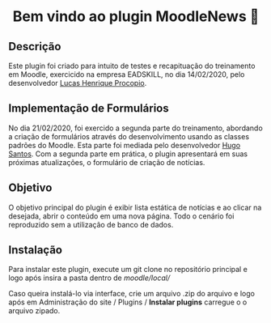 <h1 align="center">Bem vindo ao plugin MoodleNews 👋</h1>

<h2>Descrição</h2>
<p>
Este plugin foi criado para intuito de testes e recapituação do treinamento em Moodle, exercicido na empresa EADSKILL, no dia 14/02/2020, pelo desenvolvedor <a href="https://github.com/LucasProcopio">Lucas Henrique Procopio</a>.
</p>

<h2>Implementação de Formulários</h2>
<p>No dia 21/02/2020, foi exercido a segunda parte do treinamento, abordando a criação de formulários através do desenvolvimento usando as classes padrões do Moodle. Esta parte foi mediada pelo desenvolvedor <a href="https://github.com/Hugo438">Hugo Santos</a>. Com a segunda parte em prática, o plugin apresentará em suas próximas atualizações, o formulário de criação de notícias.</p>

<h2>Objetivo</h2>
<p>O objetivo principal do plugin é exibir lista estática de notícias e ao clicar na desejada, abrir o conteúdo em uma nova página. Todo o cenário foi reproduzido sem a utilização de banco de dados.</p>

<h2>Instalação</h2>
<p>Para instalar este plugin, execute um git clone no repositório principal e logo após insira a pasta dentro de 
<em>moodle/local/</em></p>

<p>Caso queira instalá-lo via interface, crie um arquivo .zip do arquivo e logo após em Administração do site / Plugins / <strong>Instalar plugins</strong> carregue o o arquivo zipado.</p>

